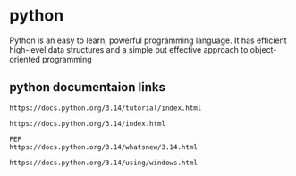# python 
Python is an easy to learn, powerful programming language. It has efficient high-level data structures and a simple but effective approach to object-oriented programming

## python documentaion links

```
https://docs.python.org/3.14/tutorial/index.html

https://docs.python.org/3.14/index.html

PEP
https://docs.python.org/3.14/whatsnew/3.14.html

https://docs.python.org/3.14/using/windows.html

```